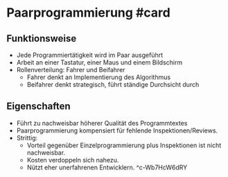 # Paarprogrammierung #card 
## Funktionsweise
- Jede Programmiertätigkeit wird im Paar ausgeführt
- Arbeit an einer Tastatur, einer Maus und einem Bildschirm
- Rollenverteilung: Fahrer und Beifahrer
	- Fahrer denkt an Implementierung des Algorithmus
	- Beifahrer denkt strategisch, führt ständige Durchsicht durch
## Eigenschaften
- Führt zu nachweisbar höherer Qualität des Programmtextes
- Paarprogrammierung kompensiert für fehlende Inspektionen/Reviews.
- Strittig:
	- Vorteil gegenüber Einzelprogrammierung plus Inspektionen ist nicht nachweisbar.
	- Kosten verdoppeln sich nahezu.
	- Nützt eher unerfahrenen Entwicklern.
^c-Wb7HcW6dRY
